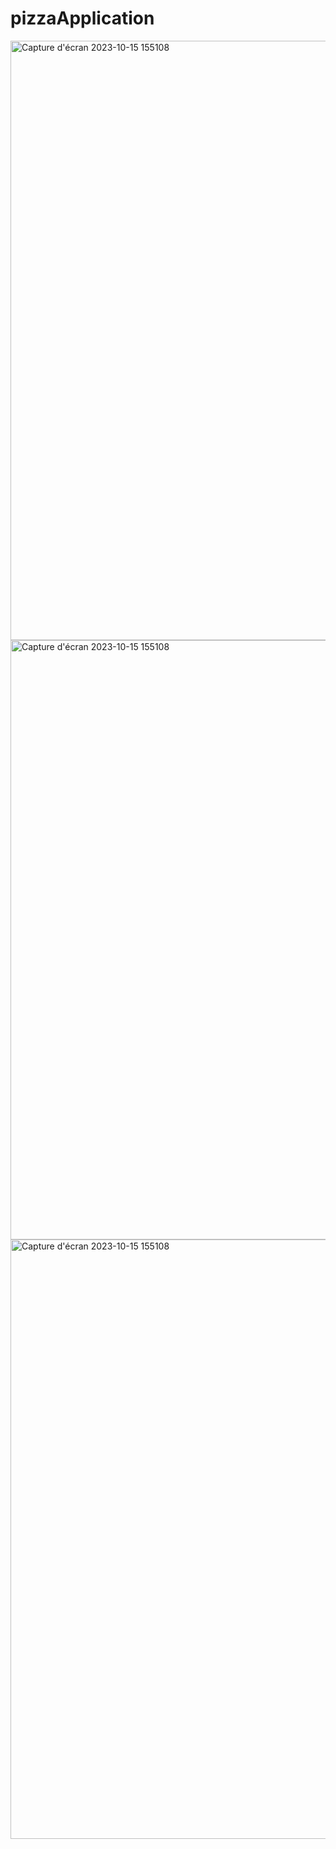 # pizzaApplication


<img width="959" alt="Capture d'écran 2023-10-15 155108" src="https://github.com/BELKARRADI/pizzaApplication/assets/125222396/ad84a6f7-cbb5-4ec2-bd28-e6abab2d60f8">
<img width="959" alt="Capture d'écran 2023-10-15 155108" src="https://github.com/BELKARRADI/pizzaApplication/assets/125222396/b4e97f80-e869-498f-9599-cf0bc6dcbf9e">
<img width="959" alt="Capture d'écran 2023-10-15 155108" src="https://github.com/BELKARRADI/pizzaApplication/assets/125222396/ba4b4188-8087-4c86-8ba9-0b9ea3cf3908">

